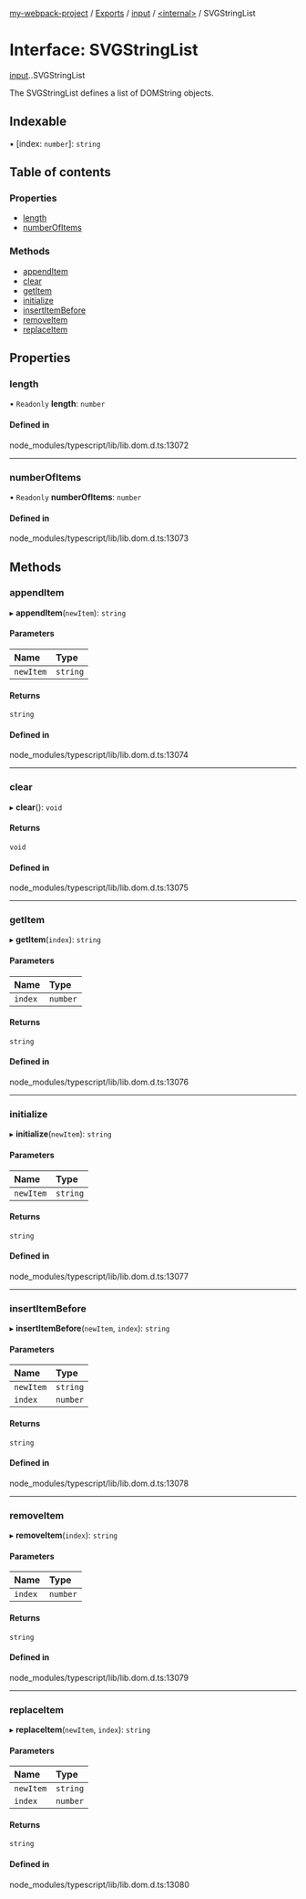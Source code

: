 [my-webpack-project](../README.md) / [Exports](../modules.md) / [input](../modules/input.md) / [<internal\>](../modules/input._internal_.md) / SVGStringList

# Interface: SVGStringList

[input](../modules/input.md).[<internal>](../modules/input._internal_.md).SVGStringList

The SVGStringList defines a list of DOMString objects.

## Indexable

▪ [index: `number`]: `string`

## Table of contents

### Properties

- [length](input._internal_.SVGStringList.md#length)
- [numberOfItems](input._internal_.SVGStringList.md#numberofitems)

### Methods

- [appendItem](input._internal_.SVGStringList.md#appenditem)
- [clear](input._internal_.SVGStringList.md#clear)
- [getItem](input._internal_.SVGStringList.md#getitem)
- [initialize](input._internal_.SVGStringList.md#initialize)
- [insertItemBefore](input._internal_.SVGStringList.md#insertitembefore)
- [removeItem](input._internal_.SVGStringList.md#removeitem)
- [replaceItem](input._internal_.SVGStringList.md#replaceitem)

## Properties

### length

• `Readonly` **length**: `number`

#### Defined in

node_modules/typescript/lib/lib.dom.d.ts:13072

___

### numberOfItems

• `Readonly` **numberOfItems**: `number`

#### Defined in

node_modules/typescript/lib/lib.dom.d.ts:13073

## Methods

### appendItem

▸ **appendItem**(`newItem`): `string`

#### Parameters

| Name | Type |
| :------ | :------ |
| `newItem` | `string` |

#### Returns

`string`

#### Defined in

node_modules/typescript/lib/lib.dom.d.ts:13074

___

### clear

▸ **clear**(): `void`

#### Returns

`void`

#### Defined in

node_modules/typescript/lib/lib.dom.d.ts:13075

___

### getItem

▸ **getItem**(`index`): `string`

#### Parameters

| Name | Type |
| :------ | :------ |
| `index` | `number` |

#### Returns

`string`

#### Defined in

node_modules/typescript/lib/lib.dom.d.ts:13076

___

### initialize

▸ **initialize**(`newItem`): `string`

#### Parameters

| Name | Type |
| :------ | :------ |
| `newItem` | `string` |

#### Returns

`string`

#### Defined in

node_modules/typescript/lib/lib.dom.d.ts:13077

___

### insertItemBefore

▸ **insertItemBefore**(`newItem`, `index`): `string`

#### Parameters

| Name | Type |
| :------ | :------ |
| `newItem` | `string` |
| `index` | `number` |

#### Returns

`string`

#### Defined in

node_modules/typescript/lib/lib.dom.d.ts:13078

___

### removeItem

▸ **removeItem**(`index`): `string`

#### Parameters

| Name | Type |
| :------ | :------ |
| `index` | `number` |

#### Returns

`string`

#### Defined in

node_modules/typescript/lib/lib.dom.d.ts:13079

___

### replaceItem

▸ **replaceItem**(`newItem`, `index`): `string`

#### Parameters

| Name | Type |
| :------ | :------ |
| `newItem` | `string` |
| `index` | `number` |

#### Returns

`string`

#### Defined in

node_modules/typescript/lib/lib.dom.d.ts:13080
